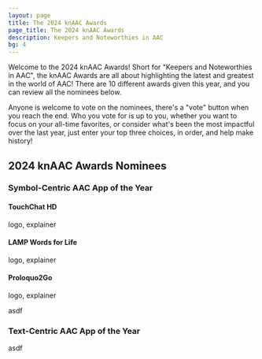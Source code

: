 ```yaml
---
layout: page
title: The 2024 knAAC Awards
page_title: The 2024 knAAC Awards
description: Keepers and Noteworthies in AAC
bg: 4
---
```

<p>
  Welcome to the 2024 knAAC Awards! Short for
  "Keepers and Noteworthies in AAC", the knAAC Awards
  are all about highlighting the latest and greatest
  in the world of AAC! There are 10 different awards
  given this year, and you can review all the nominees
  below. 
</p>
<p>
  Anyone is welcome to vote on the nominees, there's a
  "vote" button when you reach the end. Who you vote for
  is up to you, whether you want to focus on your
  all-time favorites, or consider what's been the most
  impactful over the last year, just enter your top
  three choices, in order, and help make history!
</p>
<h2>2024 knAAC Awards Nominees</h2>
<h3>Symbol-Centric AAC App of the Year</h3>
<!-- TODO: collapse/expand link, show small previews when collapsed -->
<div class='nominees'>
  <div class='nominee'>
    <h4>TouchChat HD</h4>
    logo, explainer
  </div>
  <div class='nominee'>
    <h4>LAMP Words for Life</h4>
    logo, explainer
  </div>
  <div class='nominee'>
    <h4>Proloquo2Go</h4>
    logo, explainer
  </div>
</div>
<p>asdf</p>

<h3>Text-Centric AAC App of the Year</h3>
<p>asdf</p>
